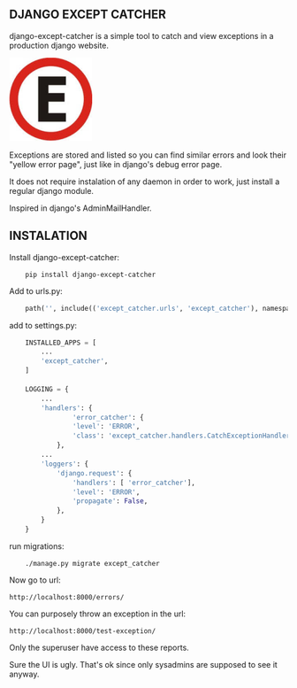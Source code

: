  DJANGO EXCEPT CATCHER
------------------------
django-except-catcher is a simple tool to catch and view exceptions in a production django website.

![django-except-catcher Logo](/except_catcher/static/except_catcher/logo.png)

Exceptions are stored and listed so you can find similar errors and look their "yellow error page", just like in django's debug error page.

It does not require instalation of any daemon in order to work, just install a regular django module.

Inspired in django's AdminMailHandler.


INSTALATION
-------------


Install django-except-catcher:

```shell
    pip install django-except-catcher
```

Add to urls.py:

```python
    path('', include(('except_catcher.urls', 'except_catcher'), namespace="except_catcher")),
```
add to settings.py:

```python
    INSTALLED_APPS = [
        ...
        'except_catcher',
    ]

    LOGGING = {
        ...
        'handlers': {
                'error_catcher': {
                'level': 'ERROR',
                'class': 'except_catcher.handlers.CatchExceptionHandler',
            },
        ...
        'loggers': {
            'django.request': {
                'handlers': [ 'error_catcher'],
                'level': 'ERROR',
                'propagate': False,
            },
        }
    }
```

run migrations:

```shell
    ./manage.py migrate except_catcher
```

Now go to url:

    http://localhost:8000/errors/

You can purposely throw an exception in the url:

    http://localhost:8000/test-exception/

Only the superuser have access to these reports.

Sure the UI is ugly. That's ok since only sysadmins are supposed to see it anyway.

